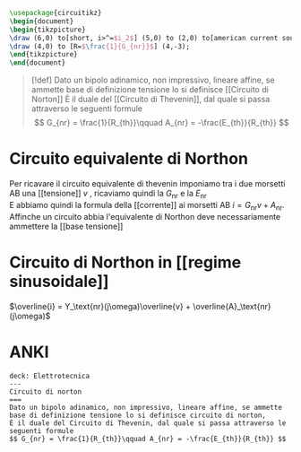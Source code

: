 ```tikz
\usepackage{circuitikz}
\begin{document}
\begin{tikzpicture}
\draw (6,0) to[short, i>^=$i_2$] (5,0) to (2,0) to[american current source, l=$A_{nr}$] (2,-3) to (6,-3) to [open, v=$v_2$] (6,0);
\draw (4,0) to [R=$\frac{1}{G_{nr}}$] (4,-3);
\end{tikzpicture}
\end{document}
```

>[!def]
>Dato un bipolo adinamico, non impressivo, lineare affine, se ammette base di definizione tensione lo si definisce [[Circuito di Norton]] 
>È il duale del [[Circuito di Thevenin]], dal quale si passa attraverso le seguenti formule
>$$ G_{nr} = \frac{1}{R_{th}}\qquad A_{nr} = -\frac{E_{th}}{R_{th}} $$


# Circuito equivalente di Northon
Per ricavare il circuito equivalente di thevenin imponiamo tra i due morsetti AB una [[tensione]] $v$ , ricaviamo quindi la $G_\text{nr}$ e la $E_\text{nr}$  
E abbiamo quindi la formula della [[corrente]] ai morsetti AB $i = G_\text{nr}v + A_\text{nr}$. Affinche un circuito abbia l'equivalente di Northon deve necessariamente ammettere la [[base tensione]]

# Circuito di Northon in [[regime sinusoidale]]
$\overline{i} = Y_\text{nr}(j\omega)\overline{v} + \overline{A}_\text{nr}(j\omega)$

# ANKI

```anki
deck: Elettrotecnica
---
Circuito di norton
===
Dato un bipolo adinamico, non impressivo, lineare affine, se ammette base di definizione tensione lo si definisce circuito di norton,
È il duale del Circuito di Thevenin, dal quale si passa attraverso le seguenti formule
$$ G_{nr} = \frac{1}{R_{th}}\qquad A_{nr} = -\frac{E_{th}}{R_{th}} $$
```
